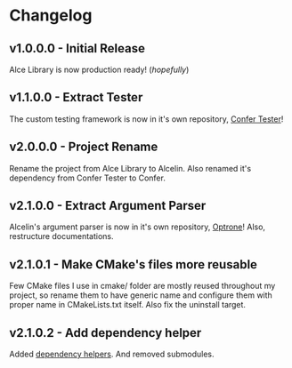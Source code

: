# Changelog
## v1.0.0.0 - Initial Release
Alce Library is now production ready! (*hopefully*)

## v1.1.0.0 - Extract Tester
The custom testing framework is now in it's own repository, [Confer Tester](https://github.com/anstropleuton/confer)!

## v2.0.0.0 - Project Rename
Rename the project from Alce Library to Alcelin.
Also renamed it's dependency from Confer Tester to Confer.

## v2.1.0.0 - Extract Argument Parser
Alcelin's argument parser is now in it's own repository, [Optrone](https://github.com/anstropleuton/optrone)!
Also, restructure documentations.

## v2.1.0.1 - Make CMake's files more reusable
Few CMake files I use in cmake/ folder are mostly reused throughout my project, so rename them to have generic name and configure them with proper name in CMakeLists.txt itself.
Also fix the uninstall target.

## v2.1.0.2 - Add dependency helper
Added [dependency helpers](cmake/depman.cmake). And removed submodules.
